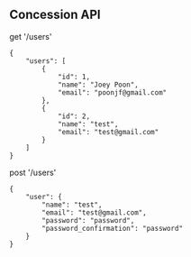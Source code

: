 ## Concession API

get '/users'

    {
        "users": [
            {
                "id": 1,
                "name": "Joey Poon",
                "email": "poonjf@gmail.com"
            },
            {
                "id": 2,
                "name": "test",
                "email": "test@gmail.com"
            }
        ]
    }

post '/users'

    {
        "user": {
            "name": "test",
            "email": "test@gmail.com",
            "password": "password",
            "password_confirmation": "password"
        }
    }